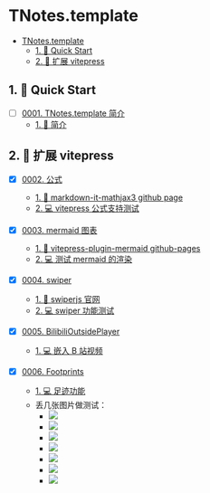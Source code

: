 # TNotes.template

<!-- region:toc -->
- [TNotes.template](#tnotestemplate)
  - [1. 🚀 Quick Start](#1--quick-start)
  - [2. 📒 扩展 vitepress](#2--扩展-vitepress)
<!-- endregion:toc -->

## 1. 🚀 Quick Start

- [ ] [0001. TNotes.template 简介](https://github.com/Tdahuyou/TNotes.template/tree/main/notes/0001.%20TNotes.template%20%E7%AE%80%E4%BB%8B/README.md) <!-- [locale](./notes/0001.%20TNotes.template%20%E7%AE%80%E4%BB%8B/README.md) -->  
  - [1. 📒 简介](https://github.com/Tdahuyou/TNotes.template/tree/main/notes/0001.%20TNotes.template%20%E7%AE%80%E4%BB%8B/README.md#1--简介)
  

## 2. 📒 扩展 vitepress

- [x] [0002. 公式](https://github.com/Tdahuyou/TNotes.template/tree/main/notes/0002.%20%E5%85%AC%E5%BC%8F/README.md) <!-- [locale](./notes/0002.%20%E5%85%AC%E5%BC%8F/README.md) -->  
  - [1. 🔗 markdown-it-mathjax3 github page](https://github.com/Tdahuyou/TNotes.template/tree/main/notes/0002.%20%E5%85%AC%E5%BC%8F/README.md#1--markdown-it-mathjax3-github-page)
  - [2. 💻 vitepress 公式支持测试](https://github.com/Tdahuyou/TNotes.template/tree/main/notes/0002.%20%E5%85%AC%E5%BC%8F/README.md#2--vitepress-公式支持测试)
  

- [x] [0003. mermaid 图表](https://github.com/Tdahuyou/TNotes.template/tree/main/notes/0003.%20mermaid%20%E5%9B%BE%E8%A1%A8/README.md) <!-- [locale](./notes/0003.%20mermaid%20%E5%9B%BE%E8%A1%A8/README.md) -->  
  - [1. 🔗 vitepress-plugin-mermaid github-pages](https://github.com/Tdahuyou/TNotes.template/tree/main/notes/0003.%20mermaid%20%E5%9B%BE%E8%A1%A8/README.md#1--vitepress-plugin-mermaid-github-pages)
  - [2. 💻 测试 mermaid 的渲染](https://github.com/Tdahuyou/TNotes.template/tree/main/notes/0003.%20mermaid%20%E5%9B%BE%E8%A1%A8/README.md#2--测试-mermaid-的渲染)
  

- [x] [0004. swiper](https://github.com/Tdahuyou/TNotes.template/tree/main/notes/0004.%20swiper/README.md) <!-- [locale](./notes/0004.%20swiper/README.md) -->  
  - [1. 🔗 swiperjs 官网](https://github.com/Tdahuyou/TNotes.template/tree/main/notes/0004.%20swiper/README.md#1--swiperjs-官网)
  - [2. 💻 swiper 功能测试](https://github.com/Tdahuyou/TNotes.template/tree/main/notes/0004.%20swiper/README.md#2--swiper-功能测试)
  

- [x] [0005. BilibiliOutsidePlayer](https://github.com/Tdahuyou/TNotes.template/tree/main/notes/0005.%20BilibiliOutsidePlayer/README.md) <!-- [locale](./notes/0005.%20BilibiliOutsidePlayer/README.md) -->  
  - [1. 💻 嵌入 B 站视频](https://github.com/Tdahuyou/TNotes.template/tree/main/notes/0005.%20BilibiliOutsidePlayer/README.md#1--嵌入-b-站视频)
  

- [x] [0006. Footprints](https://github.com/Tdahuyou/TNotes.template/tree/main/notes/0006.%20Footprints/README.md) <!-- [locale](./notes/0006.%20Footprints/README.md) -->  
  - [1. 💻 足迹功能](https://github.com/Tdahuyou/TNotes.template/tree/main/notes/0006.%20Footprints/README.md#1--足迹功能)
  - 丢几张图片做测试：
    - ![](https://github.com/Tdahuyou/TNotes.template/blob/main/notes//0006.%20Footprints/.%2Fassets%2F1.png?raw=true)
    - ![](https://github.com/Tdahuyou/TNotes.template/blob/main/notes//0006.%20Footprints/.%2Fassets%2F1.png?raw=true)
    - ![](https://github.com/Tdahuyou/TNotes.template/blob/main/notes//0006.%20Footprints/.%2Fassets%2F2.png?raw=true)
    - ![](https://github.com/Tdahuyou/TNotes.template/blob/main/notes//0006.%20Footprints/.%2Fassets%2F2.png?raw=true)
    - ![](https://github.com/Tdahuyou/TNotes.template/blob/main/notes//0006.%20Footprints/.%2Fassets%2F2.png?raw=true)
    - ![](https://github.com/Tdahuyou/TNotes.template/blob/main/notes//0006.%20Footprints/.%2Fassets%2F3.png?raw=true)
    - ![](https://github.com/Tdahuyou/TNotes.template/blob/main/notes//0006.%20Footprints/.%2Fassets%2F4.png?raw=true)
  
